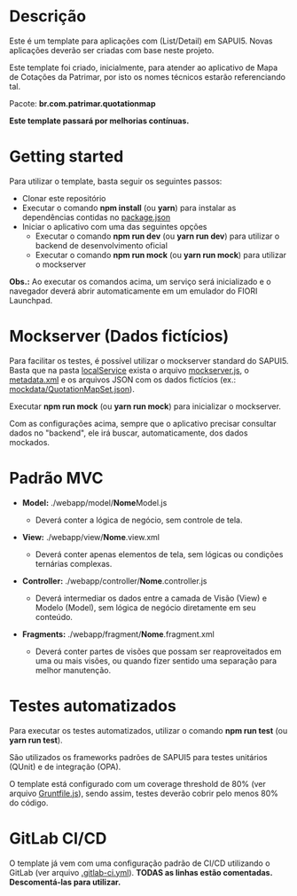 # Descrição

Este é um template para aplicações com (List/Detail) em SAPUI5. Novas aplicações deverão ser criadas com base neste projeto.

Este template foi criado, inicialmente, para atender ao aplicativo de Mapa de Cotações da Patrimar, por isto os nomes técnicos estarão referenciando tal.

Pacote: **br.com.patrimar.quotationmap**

**Este template passará por melhorias contínuas.**

# Getting started

Para utilizar o template, basta seguir os seguintes passos:

- Clonar este repositório
- Executar o comando **npm install** (ou **yarn**) para instalar as dependências contidas no [package.json](package.json)
- Iniciar o aplicativo com uma das seguintes opções
  - Executar o comando **npm run dev** (ou **yarn run dev**) para utilizar o backend de desenvolvimento oficial
  - Executar o comando **npm run mock** (ou **yarn run mock**) para utilizar o mockserver

**Obs.:** Ao executar os comandos acima, um serviço será inicializado e o navegador deverá abrir automaticamente em um emulador do FIORI Launchpad.

# Mockserver (Dados fictícios)

Para facilitar os testes, é possível utilizar o mockserver standard do SAPUI5. Basta que na pasta [localService](webapp/localService) exista o arquivo [mockserver.js](webapp/localService/mockserver.js), o [metadata.xml](webapp/localService/zsd_odata_price_cockpit_srv/metadata.xml) e os arquivos JSON com os dados fictícios (ex.: [mockdata/QuotationMapSet.json](webapp/localService/mockdata/QuotationMapSet.json)).

Executar **npm run mock** (ou **yarn run mock**) para inicializar o mockserver.

Com as configurações acima, sempre que o aplicativo precisar consultar dados no "backend", ele irá buscar, automaticamente, dos dados mockados.

# Padrão MVC

- **Model:** ./webapp/model/**Nome**Model.js
  - Deverá conter a lógica de negócio, sem controle de tela.
- **View:** ./webapp/view/**Nome**.view.xml
  - Deverá conter apenas elementos de tela, sem lógicas ou condições ternárias complexas.
- **Controller:** ./webapp/controller/**Nome**.controller.js

  - Deverá intermediar os dados entre a camada de Visão (View) e Modelo (Model), sem lógica de negócio diretamente em seu conteúdo.

- **Fragments:** ./webapp/fragment/**Nome**.fragment.xml
  - Deverá conter partes de visões que possam ser reaproveitados em uma ou mais visões, ou quando fizer sentido uma separação para melhor manutenção.

# Testes automatizados

Para executar os testes automatizados, utilizar o comando **npm run test** (ou **yarn run test**).

São utilizados os frameworks padrões de SAPUI5 para testes unitários (QUnit) e de integração (OPA).

O template está configurado com um coverage threshold de 80% (ver arquivo [Gruntfile.js](Gruntfile.js)), sendo assim, testes deverão cobrir pelo menos 80% do código.

# GitLab CI/CD

O template já vem com uma configuração padrão de CI/CD utilizando o GitLab (ver arquivo [.gitlab-ci.yml](.gitlab-ci.yml)). **TODAS as linhas estão comentadas. Descomentá-las para utilizar.**
